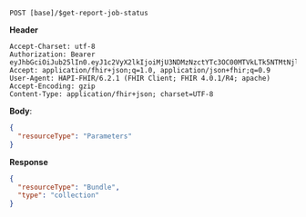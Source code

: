 `POST [base]/$get-report-job-status`

__Header__
```
Accept-Charset: utf-8
Authorization: Bearer eyJhbGciOiJub25lIn0.eyJ1c2VyX2lkIjoiMjU3NDMzNzctYTc3OC00MTVkLTk5NTMtNjlmMzgyYWQ1MDA5IiwicmVhbG1fYWNjZXNzIjp7InJvbGVzIjpbInJlcG9ydC1ub24tYW5vbnltaXplZCIsIkJpbmFyeS5yZWFkIl19LCJ1c2VyX3R5cGUiOiJQUkFDVElUSU9ORVIifQ.
Accept: application/fhir+json;q=1.0, application/json+fhir;q=0.9
User-Agent: HAPI-FHIR/6.2.1 (FHIR Client; FHIR 4.0.1/R4; apache)
Accept-Encoding: gzip
Content-Type: application/fhir+json; charset=UTF-8
```

__Body__:
```json
{
  "resourceType": "Parameters"
}
```

__Response__
```json
{
  "resourceType": "Bundle",
  "type": "collection"
}
```